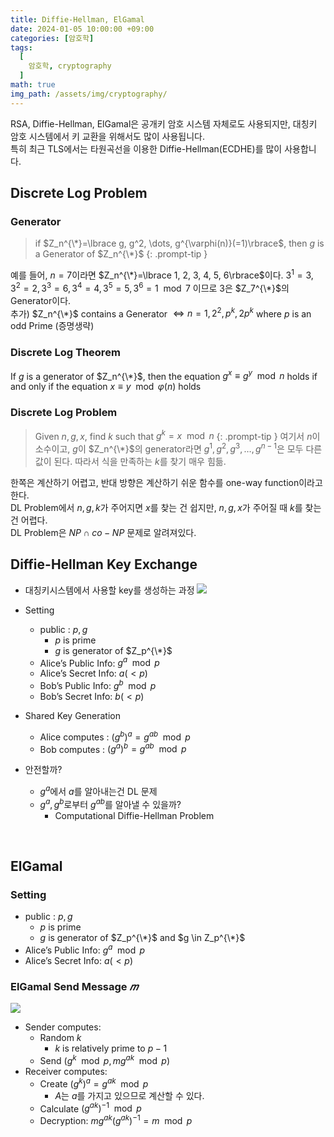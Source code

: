 ```yaml
---
title: Diffie-Hellman, ElGamal
date: 2024-01-05 10:00:00 +09:00
categories: [암호학]
tags:
  [
    암호학, cryptography
  ]
math: true
img_path: /assets/img/cryptography/
---
```


RSA, Diffie-Hellman, ElGamal은 공개키 암호 시스템 자체로도 사용되지만, 대칭키 암호 시스템에서 키 교환을 위해서도 많이 사용됩니다.<br>
특히 최근 TLS에서는 타원곡선을 이용한 Diffie-Hellman(ECDHE)를 많이 사용합니다.

## Discrete Log Problem
### Generator
> if $Z_n^{\*}=\lbrace g, g^2, \dots, g^{\varphi(n)}(=1)\rbrace$, then $g$ is a Generator of $Z_n^{\*}$
{: .prompt-tip }

예를 들어, $n=7$이라면 $Z_n^{\*}=\lbrace 1, 2, 3, 4, 5, 6\rbrace$이다. $3^1=3, 3^2=2, 3^3=6, 3^4=4, 3^5=5, 3^6=1 \mod 7$ 이므로 $3$은 $Z_7^{\*}$의 Generator이다.<br>
추가) $Z_n^{\*}$ contains a Generator $\iff n=1, 2^2, p^k, 2p^k$ where $p$ is an odd Prime (증명생략)

### Discrete Log Theorem
If $g$ is a generator of $Z_n^{\*}$, then the equation $g^x ≡ g^y \mod n$ holds if and only if the equation $x ≡ y \mod φ(n)$ holds

### Discrete Log Problem
> Given $n, g, x$, find $k$ such that $g^k=x \mod n$
{: .prompt-tip }
여기서 $n$이 소수이고, $g$이 $Z_n^{\*}$의 generator라면 $g^1, g^2, g^3, \dots, g^{n-1}$은 모두 다른 값이 된다. 따라서 식을 만족하는 $k$를 찾기 매우 힘듦.

한쪽은 계산하기 어렵고, 반대 방향은 계산하기 쉬운 함수를 one-way function이라고 한다.<br>
DL Problem에서 $n, g, k$가 주어지면 $x$를 찾는 건 쉽지만, $n, g, x$가 주어질 때 $k$를 찾는건 어렵다.<br>
DL Problem은 $NP \cap co-NP$ 문제로 알려져있다.


## Diffie-Hellman Key Exchange

- 대칭키시스템에서 사용할 key를 생성하는 과정
![](2.png)

- Setting
    - public : $p, g$
        - $p$ is prime
        - $g$ is generator of $Z_p^{\*}$
    - Alice’s Public Info: $g^a \mod p$
    - Alice’s Secret Info: $a(<p)$
    - Bob’s Public Info: $g^b \mod p$
    - Bob’s Secret Info: $b(<p)$
- Shared Key Generation
    - Alice computes : $(g^b)^a = g^{ab} \mod p$
    - Bob computes : $(g^a)^b = g^{ab} \mod p$
- 안전할까?
    - $g^a$에서 $a$를 알아내는건 DL 문제
    - $g^a, g^b$로부터 $g^{ab}$를 알아낼 수 있을까? 
        - Computational Diffie-Hellman Problem

<br>

## ElGamal

### Setting
- public : $p, g$
    - $p$ is prime
    - $g$ is generator of $Z_p^{\*}$ and $g \in Z_p^{\*}$
- Alice’s Public Info: $g^a \mod p$
- Alice’s Secret Info: $a(<p)$

### ElGamal Send Message $𝑚$

![](3.png)

- Sender computes:
    - Random $k$
        - $k$ is relatively prime to $p-1$
    - Send $(g^k \mod p, mg^{ak} \mod p)$
- Receiver computes:
    - Create $(g^k)^a=g^{ak} \mod p$
        - $A$는 $a$를 가지고 있으므로 계산할 수 있다.
    - Calculate $(g^{ak})^{-1} \mod p$
    - Decryption: $mg^{ak}(g^{ak})^{-1}=m \mod p$
